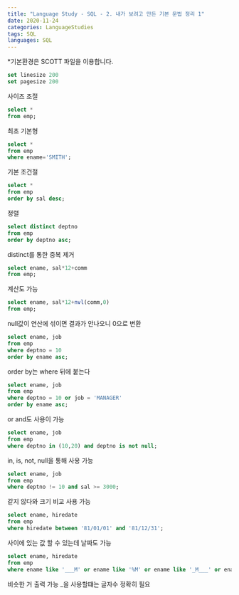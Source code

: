 ```yaml
---
title: "Language Study - SQL - 2. 내가 보려고 만든 기본 문법 정리 1"
date: 2020-11-24
categories: LanguageStudies
tags: SQL
languages: SQL
---
```


*기본환경은 SCOTT 파일을 이용합니다.

```sql
set linesize 200
set pagesize 200
```
사이즈 조절

```sql
select * 
from emp;
```
최초 기본형

```sql
select * 
from emp
where ename='SMITH';
```
기본 조건절

```sql
select * 
from emp
order by sal desc;
```
정렬

```sql
select distinct deptno
from emp
order by deptno asc;
```
distinct를 통한 중복 제거

```sql
select ename, sal*12+comm 
from emp;
```
계산도 가능

```sql
select ename, sal*12+nvl(comm,0) 
from emp;
```
null값이 연산에 섞이면 결과가 안나오니 0으로 변환

```sql
select ename, job 
from emp 
where deptno = 10
order by ename asc;
```
order by는 where 뒤에 붙는다 

```sql
select ename, job 
from emp 
where deptno = 10 or job = 'MANAGER' 
order by ename asc;
```
or and도 사용이 가능

```sql
select ename, job 
from emp 
where deptno in (10,20) and deptno is not null;
```
in, is, not, null을 통해 사용 가능

```sql
select ename, job 
from emp 
where deptno != 10 and sal >= 3000;
```
같지 않다와 크기 비교 사용 가능

```sql
select ename, hiredate 
from emp 
where hiredate between '81/01/01' and '81/12/31';
```
사이에 있는 값 할 수 있는데 날짜도 가능

```sql
select ename, hiredate 
from emp 
where ename like '___M' or ename like '%M' or ename like '_M___' or ename like '%M%';
```
비슷한 거 출력 가능 _을 사용할떄는 글자수 정확히 필요